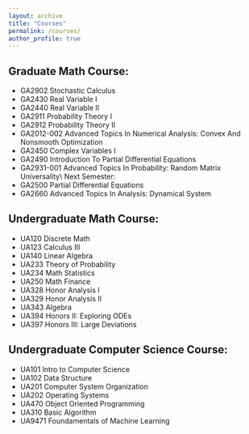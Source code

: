 ```yaml
---
layout: archive
title: "Courses"
permalink: /courses/
author_profile: true
---
```

## Graduate Math Course:
+ GA2902 Stochastic Calculus
+ GA2430 Real Variable I
+ GA2440 Real Variable II
+ GA2911 Probability Theory I
+ GA2912 Probability Theory II
+ GA2012-002 Advanced Topics In Numerical Analysis: Convex And Nonsmooth Optimization
+ GA2450 Complex Variables I
+ GA2490 Introduction To Partial Differential Equations
+ GA2931-001 Advanced Topics In Probability: Random Matrix Universality\\
Next Semester:
+ GA2500 Partial Differential Equations
+ GA2660 Advanced Topics In Analysis: Dynamical System
## Undergraduate Math Course:
+ UA120 Discrete Math
+ UA123 Calculus III
+ UA140 Linear Algebra
+ UA233 Theory of Probability
+ UA234 Math Statistics
+ UA250 Math Finance
+ UA328 Honor Analysis I
+ UA329 Honor Analysis II
+ UA343 Algebra
+ UA394 Honors II: Exploring ODEs
+ UA397 Honors III: Large Deviations

## Undergraduate Computer Science Course:
+ UA101 Intro to Computer Science
+ UA102 Data Structure
+ UA201 Computer System Organization
+ UA202 Operating Systems
+ UA470 Object Oriented Programming
+ UA310 Basic Algorithm
+ UA9471 Foundamentals of Machine Learning